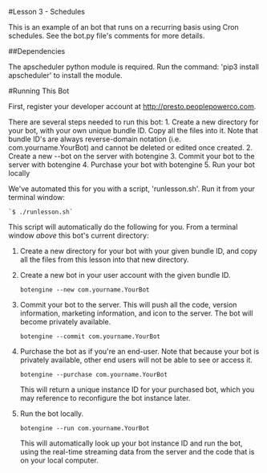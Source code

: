 #Lesson 3 - Schedules

This is an example of an bot that runs on a recurring basis using Cron schedules. See the bot.py file's comments for more details.

##Dependencies

The apscheduler python module is required. Run the command: 'pip3 install apscheduler' to install the module.

#Running This Bot

 First, register your developer account at http://presto.peoplepowerco.com.
 
 There are several steps needed to run this bot:
    1. Create a new directory for your bot, with your own unique bundle ID. Copy all the files into it. Note that bundle ID's are always reverse-domain notation (i.e. com.yourname.YourBot) and cannot be deleted or edited once created.
    2. Create a new --bot on the server with botengine
    3. Commit your bot to the server with botengine
    4. Purchase your bot with botengine
    5. Run your bot locally

 We've automated this for you with a script, 'runlesson.sh'. Run it from your terminal window:
 
    `$ ./runlesson.sh`
 		
 This script will automatically do the following for you. 
 From a terminal window *above* this bot's current directory:
 
 1. Create a new directory for your bot with your given bundle ID, and copy all the files from this lesson into that new directory.
 
 2. Create a new bot in your user account with the given bundle ID.

    `botengine --new com.yourname.YourBot`
 
 3. Commit your bot to the server. This will push all the code, version information, marketing information, and icon to the server. The bot will become privately available.

    `botengine --commit com.yourname.YourBot`
 
 4. Purchase the bot as if you're an end-user. Note that because your bot is privately available, other end users will not be able to see or access it.

    `botengine --purchase com.yourname.YourBot`
 
    This will return a unique instance ID for your purchased bot, which you may reference to reconfigure the bot instance later.

 5. Run the bot locally.
 
    `botengine --run com.yourname.YourBot`

    This will automatically look up your bot instance ID and run the bot, using the real-time streaming data from the server and the code that is on your local computer.
